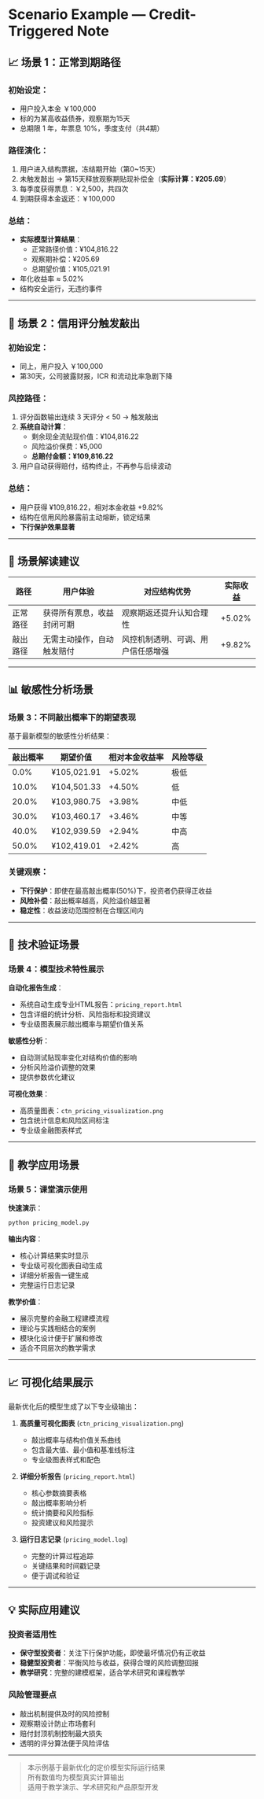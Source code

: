 # Scenario Example — Credit-Triggered Note

## 📈 场景 1：正常到期路径

### 初始设定：

* 用户投入本金 ￥100,000
* 标的为某高收益债券，观察期为15天
* 总期限 1 年，年票息 10%，季度支付（共4期）

### 路径演化：

1. 用户进入结构票据，冻结期开始（第0\~15天）
2. 未触发敲出 → 第15天释放观察期贴现补偿金（**实际计算：¥205.69**）
3. 每季度获得票息：￥2,500，共四次
4. 到期获得本金返还：￥100,000

### 总结：

* **实际模型计算结果**：
  - 正常路径价值：¥104,816.22
  - 观察期补偿：¥205.69
  - 总期望价值：¥105,021.91
* 年化收益率 ≈ 5.02%
* 结构安全运行，无违约事件

---

## 🚨 场景 2：信用评分触发敲出

### 初始设定：

* 同上，用户投入 ￥100,000
* 第30天，公司披露财报，ICR 和流动比率急剧下降

### 风控路径：

1. 评分函数输出连续 3 天评分 < 50 → 触发敲出
2. **系统自动计算**：
   - 剩余现金流贴现价值：¥104,816.22
   - 风险溢价保费：¥5,000
   - **总赔付金额：¥109,816.22**
3. 用户自动获得赔付，结构终止，不再参与后续波动

### 总结：

* 用户获得 ¥109,816.22，相对本金收益 +9.82%
* 结构在信用风险暴露前主动熔断，锁定结果
* **下行保护效果显著**

---

## 💬 场景解读建议

| 路径   | 用户体验          | 对应结构优势            | 实际收益 |
| ---- | ------------- | ----------------- | ------ |
| 正常路径 | 获得所有票息，收益封闭可期 | 观察期返还提升认知合理性      | +5.02% |
| 敲出路径 | 无需主动操作，自动触发赔付 | 风控机制透明、可调、用户信任感增强 | +9.82% |

---

## 📊 敏感性分析场景

### 场景 3：不同敲出概率下的期望表现

基于最新模型的敏感性分析结果：

| 敲出概率 | 期望价值 | 相对本金收益率 | 风险等级 |
|---------|----------|--------------|----------|
| 0.0%    | ¥105,021.91 | +5.02% | 极低 |
| 10.0%   | ¥104,501.33 | +4.50% | 低 |
| 20.0%   | ¥103,980.75 | +3.98% | 中低 |
| 30.0%   | ¥103,460.17 | +3.46% | 中等 |
| 40.0%   | ¥102,939.59 | +2.94% | 中高 |
| 50.0%   | ¥102,419.01 | +2.42% | 高 |

### 关键观察：
- **下行保护**：即使在最高敲出概率(50%)下，投资者仍获得正收益
- **风险补偿**：敲出概率越高，风险溢价越显著
- **稳定性**：收益波动范围控制在合理区间内

---

## 🔬 技术验证场景

### 场景 4：模型技术特性展示

**自动化报告生成**：
- 系统自动生成专业HTML报告：`pricing_report.html`
- 包含详细的统计分析、风险指标和投资建议
- 专业级图表展示敲出概率与期望价值关系

**敏感性分析**：
- 自动测试贴现率变化对结构价值的影响
- 分析风险溢价调整的效果
- 提供参数优化建议

**可视化效果**：
- 高质量图表：`ctn_pricing_visualization.png`
- 包含统计信息和风险区间标注
- 专业级金融图表样式

---

## 🎯 教学应用场景

### 场景 5：课堂演示使用

**快速演示**：
```bash
python pricing_model.py
```

**输出内容**：
- 核心计算结果实时显示
- 专业级可视化图表自动生成
- 详细分析报告一键生成
- 完整运行日志记录

**教学价值**：
- 展示完整的金融工程建模流程
- 理论与实践相结合的案例
- 模块化设计便于扩展和修改
- 适合不同层次的教学需求

---

## 📈 可视化结果展示

最新优化后的模型生成了以下专业级输出：

1. **高质量可视化图表** (`ctn_pricing_visualization.png`)
   - 敲出概率与结构价值关系曲线
   - 包含最大值、最小值和基准线标注
   - 专业级图表样式和配色

2. **详细分析报告** (`pricing_report.html`)
   - 核心参数摘要表格
   - 敲出概率影响分析
   - 统计摘要和风险指标
   - 投资建议和风险提示

3. **运行日志记录** (`pricing_model.log`)
   - 完整的计算过程追踪
   - 关键结果和时间戳记录
   - 便于调试和验证

---

## 💡 实际应用建议

### 投资者适用性
- **保守型投资者**：关注下行保护功能，即使最坏情况仍有正收益
- **稳健型投资者**：平衡风险与收益，获得合理的风险调整回报
- **教学研究**：完整的建模框架，适合学术研究和课程教学

### 风险管理要点
- 敲出机制提供及时的风险控制
- 观察期设计防止市场套利
- 赔付封顶机制控制最大损失
- 透明的评分算法便于风险评估

---

> 本示例基于最新优化的定价模型实际运行结果  
> 所有数值均为模型真实计算输出  
> 适用于教学演示、学术研究和产品原型开发
